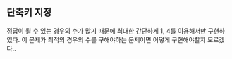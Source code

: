 ## 단축키 지정
정답이 될 수 있는 경우의 수가 많기 때문에 최대한 간단하게 1, 4를 이용해서만 구현하였다.
이 문제가 최적의 경우의 수를 구해야하는 문제이면 어떻게 구현해야할지 모르겠다..
